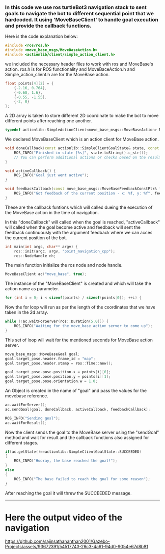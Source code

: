 ### In this code we use ros turtleBot3 navigation stack to sent goals to navigate the bot to different sequential point that we hardcoded. It using 'MoveBaseClient' to handle goal execution and provide the callback functions.

Here is the code explanation below:

```c++
#include <ros/ros.h>
#include <move_base_msgs/MoveBaseAction.h>
#include <actionlib/client/simple_action_client.h>
```

we included the necessary header files to work with ros and MoveBase's action. ros.h is for ROS functionality and MoveBaceAction.h and Simple_action_client.h are for the MoveBase action.

```c++
float points[4][2] = {
    {-2.16, 0.764},
    {-0.68, 1.6},
    {-0.55, -1.55},
    {-2, 0}
};
```

A 2D array is taken to store different 2D coordinate to make the bot to move different points after reaching one another.

```c++
typedef actionlib::SimpleActionClient<move_base_msgs::MoveBaseAction> MoveBaseClient;

```

We declared MoveBaseClient which is an action client for MoveBase action.

```c++
void doneCallback(const actionlib::SimpleClientGoalState& state, const move_base_msgs::MoveBaseResultConstPtr& result) {
    ROS_INFO("Finished in state [%s]", state.toString().c_str());
    // You can perform additional actions or checks based on the result here
}

void activeCallback() {
    ROS_INFO("Goal just went active");
}

void feedbackCallback(const move_base_msgs::MoveBaseFeedbackConstPtr& feedback) {
    ROS_INFO("Got feedback of the current position - x: %f, y: %f", feedback->base_position.pose.position.x, feedback->base_position.pose.position.y);
}

```

These are the callback funtions which will called dueing the execution of the MoveBase action in the time of navigation.

In this "doneCallback" will called when the goal is reached, "activeCallback" will called when the goal become active and feedback will sent the feedback continuously with the argument feedback where we can acces the current position of the bot.

```c++
int main(int argc, char** argv) {
    ros::init(argc, argv, "point_navigation_cpp");
    ros::NodeHandle nh;

```

The main function initialize the ros node and node handle.

```c++
MoveBaseClient ac("move_base", true);

```

The instance of the "MoveBaseClient" is created and which will take the action name as parameter.

```c++
for (int i = 0; i < sizeof(points) / sizeof(points[0]); ++i) {

```

Now the for loop will run as per the length of the coordinates that we have taken in the 2d array.

```c++
while (!ac.waitForServer(ros::Duration(5.0))) {
    ROS_INFO("Waiting for the move_base action server to come up");
}

```

This set of loop will wait for the mentioned seconds for MoveBase action server.

```c++
move_base_msgs::MoveBaseGoal goal;
goal.target_pose.header.frame_id = "map";
goal.target_pose.header.stamp = ros::Time::now();

goal.target_pose.pose.position.x = points[i][0];
goal.target_pose.pose.position.y = points[i][1];
goal.target_pose.pose.orientation.w = 1.0;

```

An Object is created in the name of "goal" and pass the values for the movebase reference.

```c++
ac.waitForServer();
ac.sendGoal(goal, doneCallback, activeCallback, feedbackCallback);

ROS_INFO("Sending goal");
ac.waitForResult();

```

Now the client sends the goal to the MoveBase server using the "sendGoal" method and wait for result and the callback functions also assigned for different stages.

```c++
if(ac.getState()==actionlib::SimpleClientGoalState::SUCCEEDED)
{
    ROS_INFO("Hooray, the base reached the goal!");
}
else
{
    ROS_INFO("The base failed to reach the goal for some reason");
}
```

After reaching the goal it will threw the SUCCEEDED message.

----------------------------

# Here the output video of the navigation 

https://github.com/sajinsathananthan2001/Gazebo-Projects/assets/93672391/54517743-26c3-4a61-94d0-9054e67d8b81

